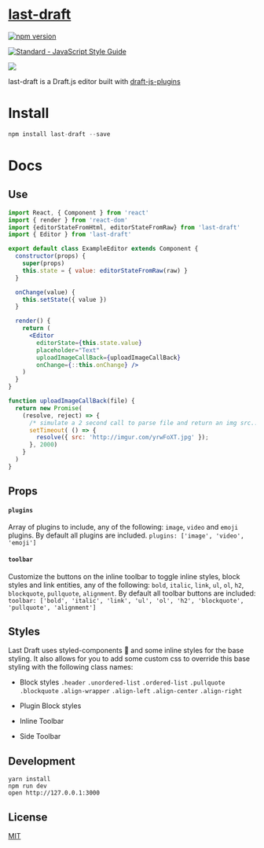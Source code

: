 # [last-draft](http://lastdraft.vace.nz)

[![npm version](https://badge.fury.io/js/last-draft.svg)](https://badge.fury.io/js/last-draft)

[![Standard - JavaScript Style Guide](https://img.shields.io/badge/code%20style-standard-brightgreen.svg)](http://standardjs.com/)

![](https://raw.githubusercontent.com/vacenz/last-draft/master/example/public/screenshot.png)

last-draft is a Draft.js editor built with [draft-js-plugins](https://draft-js-plugins.com)

# Install
```jsx
npm install last-draft --save
```

# Docs

## Use
```jsx
import React, { Component } from 'react'
import { render } from 'react-dom'
import {editorStateFromHtml, editorStateFromRaw} from 'last-draft'
import { Editor } from 'last-draft'

export default class ExampleEditor extends Component {
  constructor(props) {
    super(props)
    this.state = { value: editorStateFromRaw(raw) }
  }

  onChange(value) {
    this.setState({ value })
  }

  render() {
    return (
      <Editor
        editorState={this.state.value}
        placeholder="Text"
        uploadImageCallBack={uploadImageCallBack}
        onChange={::this.onChange} />
    )
  }
}

function uploadImageCallBack(file) {
  return new Promise(
    (resolve, reject) => {
      /* simulate a 2 second call to parse file and return an img src... */
      setTimeout( () => {
        resolve({ src: 'http://imgur.com/yrwFoXT.jpg' });
      }, 2000)
    }
  )
}
```

## Props

#### `plugins`
Array of plugins to include, any of the following: `image`, `video` and `emoji` plugins. By default all plugins are included. `plugins: ['image', 'video', 'emoji']`

#### `toolbar`
Customize the buttons on the inline toolbar to toggle inline styles, block styles and link entities, any of the following: `bold`, `italic`, `link`, `ul`, `ol`, `h2`, `blockquote`, `pullquote`, `alignment`. By default all toolbar buttons are included: `toolbar: ['bold', 'italic', 'link', 'ul', 'ol', 'h2', 'blockquote', 'pullquote', 'alignment']`

## Styles

Last Draft uses styled-components 💅 and some inline styles for the base styling. It also allows for you to add some custom css to override this base styling with the following class names:

- Block styles
`.header`
`.unordered-list`
`.ordered-list`
`.pullquote`
`.blockquote`
`.align-wrapper`
`.align-left`
`.align-center`
`.align-right`

- Plugin Block styles

- Inline Toolbar

- Side Toolbar


## Development

```
yarn install
npm run dev
open http://127.0.0.1:3000
```

## License

[MIT](http://isekivacenz.mit-license.org/)
